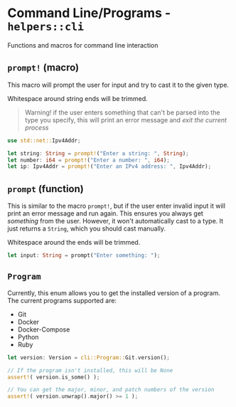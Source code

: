 # Command Line/Programs - `helpers::cli`
Functions and macros for command line interaction

## `prompt!` (macro)
This macro will prompt the user for input and try to cast it to the given type.

Whitespace around string ends will be trimmed.

> Warning! if the user enters something that can't be parsed into the type you specify, this will print an error message and *exit the current process*

```rust ,noplaypen
use std::net::Ipv4Addr;

let string: String = prompt!("Enter a string: ", String);
let number: i64 = prompt!("Enter a number: ", i64);
let ip: Ipv4Addr = prompt!("Enter an IPv4 address: ", Ipv4Addr);
```

## `prompt` (function)
This is similar to the macro `prompt!`, but if the user enter invalid input it will print an error message and run again. This ensures you always get *something* from the user. However, it won't automatically cast to a type. It just returns a `String`, which you should cast manually.

Whitespace around the ends will be trimmed.

```rust ,noplaypen
let input: String = prompt("Enter something: ");
```

## `Program`
Currently, this enum allows you to get the installed version of a program. The current programs supported are:
* Git
* Docker
* Docker-Compose
* Python
* Ruby

```rust ,noplaypen
let version: Version = cli::Program::Git.version();

// If the program isn't installed, this will be None
assert!( version.is_some() );

// You can get the major, minor, and patch numbers of the version
assert!( version.unwrap().major() >= 1 );
```
